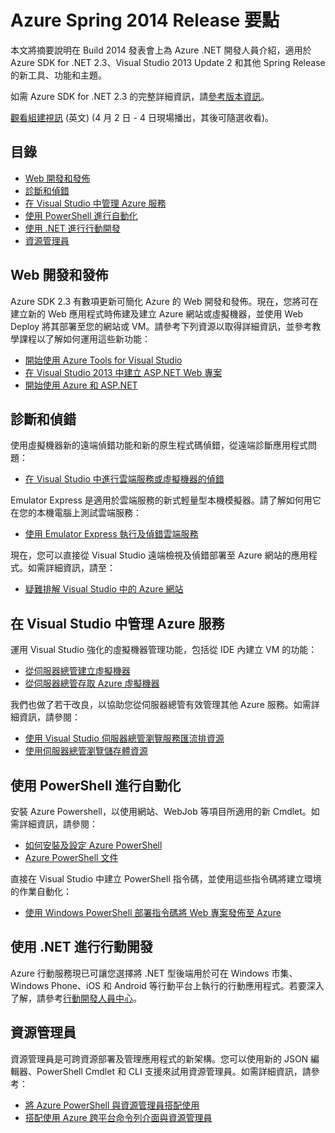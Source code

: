 <properties pageTitle="Azure Spring 2014 release highlights - .NET Dev Center" metaKeywords="azure .net sdk 2.3" description="Learn about the new tools and features available for Azure .NET developers." documentationCenter=".NET" title="Azure Spring 2014 release highlights" authors="mollybos" solutions="" manager="carolz" editor="mollybos" />

Azure Spring 2014 Release 要點
==============================

本文將摘要說明在 Build 2014 發表會上為 Azure .NET 開發人員介紹，適用於 Azure SDK for .NET 2.3、Visual Studio 2013 Update 2 和其他 Spring Release 的新工具、功能和主題。

如需 Azure SDK for .NET 2.3 的完整詳細資訊，請[參考版本資訊](http://go.microsoft.com/fwlink/p/?LinkId=393548)。

[觀看組建視訊](http://go.microsoft.com/fwlink/?LinkId=394377&clcid=0x409) (英文) (4 月 2 日 - 4 日現場播出，其後可隨選收看)。

目錄
----

-   [Web 開發和發佈](#webdeploy)
-   [診斷和偵錯](#diagnostics)
-   [在 Visual Studio 中管理 Azure 服務](#service-management)
-   [使用 PowerShell 進行自動化](#automation)
-   [使用 .NET 進行行動開發](#mobile)
-   [資源管理員](#arm)

Web 開發和發佈
--------------

Azure SDK 2.3 有數項更新可簡化 Azure 的 Web 開發和發佈。現在，您將可在建立新的 Web 應用程式時佈建及建立 Azure 網站或虛擬機器，並使用 Web Deploy 將其部署至您的網站或 VM。請參考下列資源以取得詳細資訊，並參考教學課程以了解如何運用這些新功能：

-   [開始使用 Azure Tools for Visual Studio](http://msdn.microsoft.com/zh-tw/library/azure/ff687127.aspx)
-   [在 Visual Studio 2013 中建立 ASP.NET Web 專案](http://asp.net/visual-studio/overview/2013/creating-web-projects-in-visual-studio)
-   [開始使用 Azure 和 ASP.NET](http://azure.microsoft.com/zh-tw/documentation/articles/web-sites-dotnet-get-started/)

診斷和偵錯
----------

使用虛擬機器新的遠端偵錯功能和新的原生程式碼偵錯，從遠端診斷應用程式問題：

-   [在 Visual Studio 中進行雲端服務或虛擬機器的偵錯](http://msdn.microsoft.com/zh-tw/library/azure/ff683670.aspx)

Emulator Express 是適用於雲端服務的新式輕量型本機模擬器。請了解如何用它在您的本機電腦上測試雲端服務：

-   [使用 Emulator Express 執行及偵錯雲端服務](http://msdn.microsoft.com/zh-tw/library/windowsazure/dn339018.aspx)

現在，您可以直接從 Visual Studio 遠端檢視及偵錯部署至 Azure 網站的應用程式。如需詳細資訊，請至：

-   [疑難排解 Visual Studio 中的 Azure 網站](http://www.windowsazure.com/zh-tw/documentation/articles/web-sites-dotnet-troubleshoot-visual-studio)

在 Visual Studio 中管理 Azure 服務
----------------------------------

運用 Visual Studio 強化的虛擬機器管理功能，包括從 IDE 內建立 VM 的功能：

-   [從伺服器總管建立虛擬機器](http://msdn.microsoft.com/zh-tw/library/windowsazure/dn569263.aspx)
-   [從伺服器總管存取 Azure 虛擬機器](http://msdn.microsoft.com/zh-tw/library/windowsazure/jj131259.aspx)

我們也做了若干改良，以協助您從伺服器總管有效管理其他 Azure 服務。如需詳細資訊，請參閱：

-   [使用 Visual Studio 伺服器總管瀏覽服務匯流排資源](http://msdn.microsoft.com/zh-tw/library/windowsazure/jj149828.aspx)
-   [使用伺服器總管瀏覽儲存體資源](http://msdn.microsoft.com/zh-tw/library/windowsazure/ff683677.aspx)

使用 PowerShell 進行自動化
--------------------------

安裝 Azure Powershell，以使用網站、WebJob 等項目所適用的新 Cmdlet。如需詳細資訊，請參閱：

-   [如何安裝及設定 Azure PowerShell](http://www.windowsazure.com/zh-tw/documentation/articles/install-configure-powershell/)
-   [Azure PowerShell 文件](http://msdn.microsoft.com/zh-tw/library/windowsazure/jj156055.aspx)

直接在 Visual Studio 中建立 PowerShell 指令碼，並使用這些指令碼將建立環境的作業自動化：

-   [使用 Windows PowerShell 部署指令碼將 Web 專案發佈至 Azure](http://msdn.microsoft.com/zh-tw/library/windowsazure/dn642480.aspx)

使用 .NET 進行行動開發
----------------------

Azure 行動服務現已可讓您選擇將 .NET 型後端用於可在 Windows 市集、Windows Phone、iOS 和 Android 等行動平台上執行的行動應用程式。若要深入了解，請參考[行動開發人員中心](/en-us/develop/mobile/)。

資源管理員
----------

資源管理員是可跨資源部署及管理應用程式的新架構。您可以使用新的 JSON 編輯器、PowerShell Cmdlet 和 CLI 支援來試用資源管理員。如需詳細資訊，請參考：

-   [將 Azure PowerShell 與資源管理員搭配使用](http://go.microsoft.com/fwlink/?LinkID=394767)
-   [搭配使用 Azure 跨平台命令列介面與資源管理員](/zh-tw/documentation/articles/xplat-cli-azure-resource-manager/)


